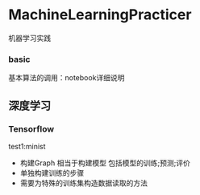 # MachineLearningPracticer
机器学习实践

### basic
基本算法的调用：notebook详细说明

## 深度学习

### Tensorflow

test1:minist 
- 构建Graph 相当于构建模型 包括模型的训练;预测;评价
- 单独构建训练的步骤
- 需要为特殊的训练集构造数据读取的方法
